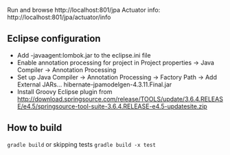 Run and browse http://localhost:801/jpa
Actuator info: http://localhost:801/jpa/actuator/info

## Eclipse configuration

- Add -javaagent:lombok.jar to the eclipse.ini file
- Enable annotation processing for project in Project properties -> Java Compiler -> Annotation Processing
- Set up Java Compiler -> Annotation Processing -> Factory Path -> Add External JARs... hibernate-jpamodelgen-4.3.11.Final.jar 
- Install Groovy Eclipse plugin from 
	http://download.springsource.com/release/TOOLS/update/3.6.4.RELEASE/e4.5/springsource-tool-suite-3.6.4.RELEASE-e4.5-updatesite.zip 

## How to build
``gradle build``
or skipping tests
``gradle build -x test``


